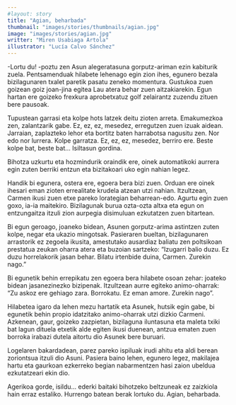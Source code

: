 ```yaml
---
#layout: story
title: "Agian, beharbada"
thumbnail: "images/stories/thumbnails/agian.jpg"
image: "images/stories/agian.jpg"
writter: "Miren Usabiaga Artola"
illustrator: "Lucía Calvo Sánchez"
---
```


-Lortu du! -poztu zen Asun alegeratasuna gorputz-ariman ezin kabiturik zuela. 
Pentsamenduak hilabete lehenago egin zion ihes, egunero bezala bizilagunaren txalet paretik pasatu zeneko momentura. Gustukoa zuen goizean goiz joan-jina egitea Lau atera behar zuen aitzakiarekin. Egun hartan ere goizeko frexkura aprobetxatuz golf zelairantz zuzendu zituen bere pausoak.

Tupustean garrasi eta kolpe hots latzek deitu zioten arreta. Emakumezkoa zen, zalantzarik gabe. Ez, ez, ez, mesedez, erregutzen zuen izuak aidean. Jarraian, zaplazteko lehor eta bortitz baten harrabotsa nagusitu zen. Nor edo nor lurrera. Kolpe garratza. Ez, ez, ez, mesedez, berriro ere. Beste kolpe bat, beste bat... Isiltasun gordina. 

Bihotza uzkurtu eta hozmindurik oraindik ere, oinek automatikoki aurrera egin zuten berriki entzun eta bizitakoari uko egin nahian legez. 

Handik bi egunera, ostera ere, egoera bera bizi zuen. Orduan ere oinek ihesari eman zioten errealitate krudela atzean utzi nahian. Itzultzean, Carmen ikusi zuen etxe pareko lorategian beharrean-edo. Agurtu egin zuen goxo, ia-ia maitekiro. Bizilagunak burua   ozta-ozta   altxa   eta egun   on entzungaitza   itzuli   zion   aurpegia   disimuluan ezkutatzen zuen bitartean.

Bi egun geroago, joaneko bidean, Asunen gorputz-arima astintzen zuten kolpe, negar eta ukazio mingotsak. Pasieraren bueltan, bizilagunaren arrastorik ez zegoela ikusita, amestutako ausardiaz baliatu zen poltsikoan prestatua zeukan oharra atera eta buzoian sartzeko: “Izugarri balio duzu. Ez duzu horrelakorik jasan behar. Bilatu irtenbide
duina, Carmen. Zurekin nago.”

Bi egunetik behin errepikatu zen egoera bera hilabete osoan zehar: joateko bidean jasanezinezko bizipenak. Itzultzean aurre egiteko animo-oharrak: “Zu askoz ere gehiago zara. Borrokatu. Ez eman amore. Zurekin nago”.

Hilabetea igaro da lehen mezu hartatik eta Asunek, hutsik egin gabe, bi egunetik behin propio idatzitako animo-oharrak utzi dizkio Carmeni. Azkenean, gaur, goizeko zazpietan, bizilaguna iluntasuna eta maleta txiki bat lagun dituela etxetik alde egiten ikusi duenean, antzua ematen zuen borroka irabazi dutela aitortu dio Asunek bere
buruari.

Logelaren   bakardadean,   parez   pareko   ispiluak   irudi   ahitu   eta   aldi   berean zoriontsua itzuli dio Asuni. Pasiera baino lehen, egunero legez, makilajea hartu eta
gaurkoan ezkerreko begian nabarmentzen hasi zaion ubeldua ezkutatzeari ekin dio.

Agerikoa gorde, isildu... ederki baitaki bihotzeko beltzuneak ez zaizkiola hain erraz estaliko. Hurrengo batean berak lortuko du. Agian, beharbada.

